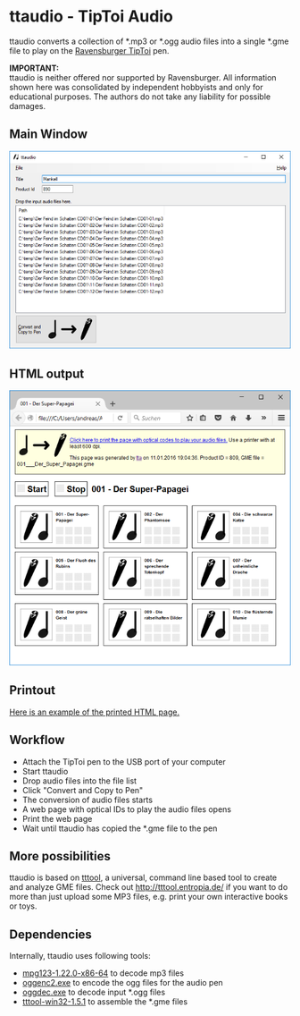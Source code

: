 # ttaudio - TipToi Audio

ttaudio converts a collection of *.mp3 or *.ogg audio files into a single *.gme file to play on the [Ravensburger TipToi](https://www.ravensburger.de/shop/tiptoi/index.html) pen.

**IMPORTANT:**  
ttaudio is neither offered nor supported by Ravensburger. All information shown here was consolidated by independent hobbyists and only for educational purposes. The authors do not take any liability for possible damages.

## Main Window

![Screenshot of MainForm](/doc/screenshot_mainform.png)

## HTML output

![Screenshot of HTML output](/doc/screenshot_html_output.png)

## Printout

[Here is an example of the printed HTML page.](/doc/example.pdf)

## Workflow
* Attach the TipToi pen to the USB port of your computer
* Start ttaudio
* Drop audio files into the file list
* Click "Convert and Copy to Pen"
* The conversion of audio files starts
* A web page with optical IDs to play the audio files opens
* Print the web page
* Wait until ttaudio has copied the *.gme file to the pen

## More possibilities

ttaudio is based on [tttool](http://tttool.entropia.de/), a universal, command line based tool to create and analyze GME files. 
Check out http://tttool.entropia.de/ if you want to do more than just upload some MP3 files, e.g. print your own interactive books or toys.

## Dependencies

Internally, ttaudio uses following tools:
* [mpg123-1.22.0-x86-64](http://www.mpg123.de/download.shtml) to decode mp3 files
* [oggenc2.exe](http://www.rarewares.org/ogg-oggenc.php) to encode the ogg files for the audio pen
* [oggdec.exe](http://www.rarewares.org/ogg-oggdec.php) to decode input *.ogg files
* [tttool-win32-1.5.1](https://github.com/entropia/tip-toi-reveng) to assemble the *.gme files

